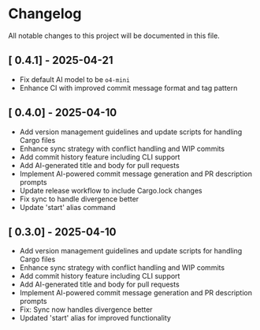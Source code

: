 # Changelog

All notable changes to this project will be documented in this file.

## [ 0.4.1] - 2025-04-21

- Fix default AI model to be `o4-mini`
- Enhance CI with improved commit message format and tag pattern

## [ 0.4.0] - 2025-04-10

- Add version management guidelines and update scripts for handling Cargo files
- Enhance sync strategy with conflict handling and WIP commits
- Add commit history feature including CLI support
- Add AI-generated title and body for pull requests
- Implement AI-powered commit message generation and PR description prompts
- Update release workflow to include Cargo.lock changes
- Fix sync to handle divergence better
- Update 'start' alias command

## [ 0.3.0] - 2025-04-10

- Add version management guidelines and update scripts for handling Cargo files
- Enhance sync strategy with conflict handling and WIP commits
- Add commit history feature including CLI support
- Add AI-generated title and body for pull requests
- Implement AI-powered commit message generation and PR description prompts
- Fix: Sync now handles divergence better
- Updated 'start' alias for improved functionality

